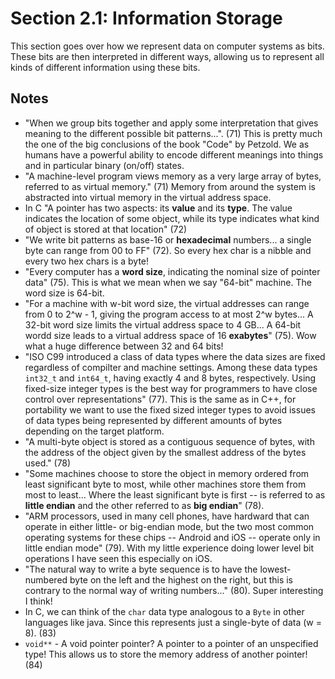 # Section 2.1: Information Storage
This section goes over how we represent data on computer systems as bits. These bits are then interpreted in different ways, allowing us to represent all kinds of different information using these bits.

## Notes
- "When we group bits together and apply some interpretation that gives meaning to the different possible bit patterns...". (71) This is pretty much the one of the big conclusions of the book "Code" by Petzold. We as humans have a powerful ability to encode different meanings into things and in particular binary (on/off) states.
- "A machine-level program views memory as a very large array of bytes, referred to as virtual memory." (71) Memory from around the system is abstracted into virtual memory in the virtual address space.
- In C "A pointer has two aspects: its **value** and its **type**. The value indicates the location of some object, while its type indicates what kind of object is stored at that location" (72)
- "We write bit patterns as base-16 or **hexadecimal** numbers... a single byte can range from 00 to FF" (72). So every hex char is a nibble and every two hex chars is a byte!
- "Every computer has a **word size**, indicating the nominal size of pointer data" (75). This is what we mean when we say "64-bit" machine. The word size is 64-bit.
- "For a machine with w-bit word size, the virtual addresses can range from 0 to 2^w - 1, giving the program access to at most 2^w bytes... A 32-bit word size limits the virtual address space to 4 GB... A 64-bit wordd size leads to a virtual address space of 16 **exabytes**" (75). Wow what a huge difference between 32 and 64 bits!
- "ISO C99 introduced a class of data types where the data sizes are fixed regardless of compilter and machine settings. Among these data types `int32_t` and `int64_t`, having exactly 4 and 8 bytes, respectively. Using fixed-size integer types is the best way for programmers to have close control over representations" (77). This is the same as in C++, for portability we want to use the fixed sized integer types to avoid issues of data types being represented by different amounts of bytes depending on the target platform.
- "A multi-byte object is stored as a contiguous sequence of bytes, with the address of the object given by the smallest address of the bytes used." (78)
- "Some machines choose to store the object in memory ordered from least significant byte to most, while other machines store them from most to least... Where the least significant byte is first -- is referred to as **little endian** and the other referred to as **big endian**" (78).
- "ARM processors, used in many cell phones, have hardward that can operate in either little- or big-endian mode, but the two most common operating systems for these chips -- Android and iOS -- operate only in little endian mode" (79). With my little experience doing lower level bit operations I have seen this especially on iOS.
- "The natural way to write a byte sequence is to have the lowest-numbered byte on the left and the highest on the right, but this is contrary to the normal way of writing numbers..." (80). Super interesting I think!
- In C, we can think of the `char` data type analogous to a `Byte` in other languages like java. Since this represents just a single-byte of data (w = 8). (83)
- `void**` - A void pointer pointer? A pointer to a pointer of an unspecified type! This allows us to store the memory address of another pointer! (84)
